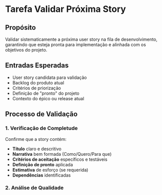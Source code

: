 <!-- Powered by JTECH™ Core -->

# Tarefa Validar Próxima Story

## Propósito

Validar sistematicamente a próxima user story na fila de desenvolvimento, garantindo que esteja pronta para implementação e alinhada com os objetivos do projeto.

## Entradas Esperadas

- User story candidata para validação
- Backlog do produto atual
- Critérios de priorização
- Definição de "pronto" do projeto
- Contexto do épico ou release atual

## Processo de Validação

### 1. Verificação de Completude

Confirme que a story contém:

- **Título** claro e descritivo
- **Narrativa** bem formada (Como/Quero/Para que)
- **Critérios de aceitação** específicos e testáveis
- **Definição de pronto** aplicada
- **Estimativa** de esforço (se requerida)
- **Dependências** identificadas

### 2. Análise de Qualidade
